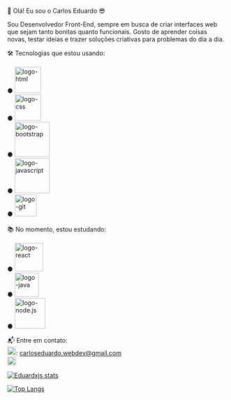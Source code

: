 👋 Olá! Eu sou o Carlos Eduardo 😎

Sou Desenvolvedor Front-End, sempre em busca de criar interfaces web que sejam tanto bonitas quanto funcionais. Gosto de aprender coisas novas, testar ideias e trazer soluções criativas para problemas do dia a dia.

🛠️ Tecnologias que estou usando:
<br>
<br>
● <img src="https://img.shields.io/badge/HTML5-E34F26?style=for-the-badge&logo=html5&logoColor=white" alt="logo-html" width="60px"/> 
<br>
● <img src="https://img.shields.io/badge/CSS3-1572B6?style=for-the-badge&logo=css3&logoColor=white" alt="logo-css" width="60px"/>
<br>
● <img src="https://img.shields.io/badge/Bootstrap-563D7C?style=for-the-badge&logo=bootstrap&logoColor=white" alt="logo-bootstrap" width="80px"/>
<br>
● <img src="https://img.shields.io/badge/JavaScript-F7DF1E?style=for-the-badge&logo=javascript&logoColor=black" alt="logo-javascript" width="80px"/>
<br>
● <img src="https://img.shields.io/badge/GIT-E44C30?style=for-the-badge&logo=git&logoColor=white" alt="logo-git" width="50px"/>
<br>
<br>
📚 No momento, estou estudando:
<br>
<br>
● <img src="https://img.shields.io/badge/React-20232A?style=for-the-badge&logo=react&logoColor=61DAFB" alt="logo-react" width="65px"/>
<br>
● <img src="https://img.shields.io/badge/Java-ED8B00?style=for-the-badge&logo=openjdk&logoColor=white" alt="logo-java" width="55px"/>
<br>
● <img src="https://img.shields.io/badge/Node.js-43853D?style=for-the-badge&logo=node.js&logoColor=white" alt="logo-node.js" width="70px"/>

📬 Entre em contato:
<br>
<a><img src="https://i.pinimg.com/736x/f2/69/98/f269984b729c45a4033de9b61b28c32a.jpg" alt="logo-gmail" width=20px/>: carloseduardo.webdev@gmail.com</a>
<br>
<a href="https://www.linkedin.com/in/carlos-eduardo-agomes/"><img src="https://i.pinimg.com/564x/6b/ab/30/6bab3017350ca04c6fa05569672bd31e.jpg" alt="linkedin-logo" width=20px/></a>

[![Eduardxjs stats](https://github-readme-stats.vercel.app/api?username=eduardxjs)](https://github.com/anuraghazra/github-readme-stats)

[![Top Langs](https://github-readme-stats.vercel.app/api/top-langs/?username=eduardxjs)](https://github.com/anuraghazra/github-readme-stats)
